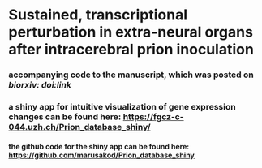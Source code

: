 # Sustained, transcriptional perturbation in extra-neural organs after intracerebral prion inoculation
### accompanying code to the manuscript, which was posted on _biorxiv: doi:link_

### a shiny app for intuitive visualization of gene expression changes can be found here: https://fgcz-c-044.uzh.ch/Prion_database_shiny/

#### the github code for the shiny app can be found here: https://github.com/marusakod/Prion_database_shiny
